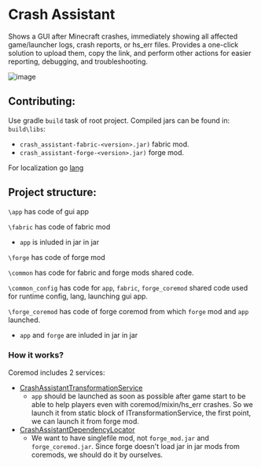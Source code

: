 # Crash Assistant

Shows a GUI after Minecraft crashes, immediately showing all affected game/launcher logs, crash reports, or hs_err files. Provides a one-click solution to upload them, copy the link, and perform other actions for easier reporting, debugging, and troubleshooting.

![image](https://github.com/user-attachments/assets/3bc47fdb-08c0-49b3-a6e2-8d66af841af1)

## Contributing:
Use gradle `build` task of root project. Compiled jars can be found in: `build\libs`:
* `crash_assistant-fabric-<version>.jar)` fabric mod.
* `crash_assistant-forge-<version>.jar)` forge mod.

For localization go [lang](common_config/src/main/resources/lang)

## Project structure:
`\app` has code of gui app

`\fabric` has code of fabric mod
* `app` is inluded in jar in jar

`\forge` has code of forge mod

`\common` has code for fabric and forge mods shared code.

`\common_config` has code for `app`, `fabric`, `forge_coremod` shared code used for runtime config, lang, launching gui app.

`\forge_coremod` has code of forge coremod from which `forge` mod and `app` launched.

* `app` and `forge` are inluded in jar in jar

### How it works?
Coremod includes 2 services:
* [CrashAssistantTransformationService](forge_coremod%2Fsrc%2Fmain%2Fjava%2Fdev%2Fkostromdan%2Fmods%2Fcrash_assistant%2Fcore_mod%2Fservices%2FCrashAssistantTransformationService.java)
  * `app` should be launched as soon as possible after game start to be able to help players even with coremod/mixin/hs_err crashes. So we launch it from static block of ITransformationService, the first point, we can launch it from forge mod.
* [CrashAssistantDependencyLocator](forge_coremod%2Fsrc%2Fmain%2Fjava%2Fdev%2Fkostromdan%2Fmods%2Fcrash_assistant%2Fcore_mod%2Fservices%2FCrashAssistantDependencyLocator.java)
  * We want to have singlefile mod, not `forge_mod.jar` and `forge_coremod.jar`. Since forge doesn't load jar in jar mods from coremods, we should do it by ourselves.
